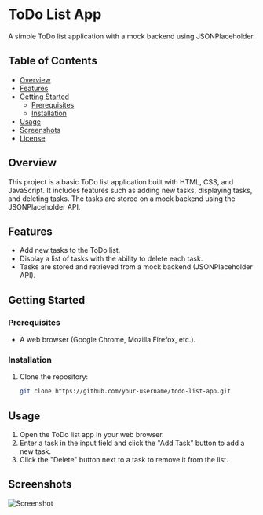 # ToDo List App

A simple ToDo list application with a mock backend using JSONPlaceholder.

## Table of Contents

- [Overview](#overview)
- [Features](#features)
- [Getting Started](#getting-started)
  - [Prerequisites](#prerequisites)
  - [Installation](#installation)
- [Usage](#usage)
- [Screenshots](#screenshots)
- [License](#license)

## Overview

This project is a basic ToDo list application built with HTML, CSS, and JavaScript. It includes features such as adding new tasks, displaying tasks, and deleting tasks. The tasks are stored on a mock backend using the JSONPlaceholder API.

## Features

- Add new tasks to the ToDo list.
- Display a list of tasks with the ability to delete each task.
- Tasks are stored and retrieved from a mock backend (JSONPlaceholder API).

## Getting Started

### Prerequisites

- A web browser (Google Chrome, Mozilla Firefox, etc.).

### Installation

1. Clone the repository:

   ```bash
   git clone https://github.com/your-username/todo-list-app.git

## Usage

1. Open the ToDo list app in your web browser.
2. Enter a task in the input field and click the "Add Task" button to add a new task.
3. Click the "Delete" button next to a task to remove it from the list.

## Screenshots
![Screenshot](./screenshot.png)
